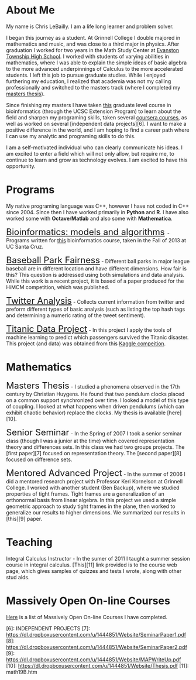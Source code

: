 # About Me

My name is Chris LeBailly.  I am a life long learner and problem solver.

I began this journey as a student.  At Grinnell College I double majored in mathematics and music, and was close to a third major in physics.  After graduation I worked for two years in the Math Study Center at [Evanston Township High School][4].  I worked with students of varying abilities in mathematics, where I was able to explain the simple ideas of basic algebra to the more advanced underpinnings of Calculus to the more accelerated students.  I left this job to pursue graduate studies.  While I enjoyed furthering my education, I realized that academia was not my calling professionally and switched to the masters track (where I completed my [masters thesis][3]).

Since finishing my masters I have taken [this][2] graduate level course in bioinformatics (through the UCSC Extension Program) to learn about the field and sharpen my programing skills, taken several [coursera courses][5], as well as worked on several [independent data projects][6]. I want to make a positive difference in the world, and I am hoping to find a career path where I can use my analytic and programing skills to do this.

I am a self-motivated individual who can clearly communicate his ideas.  I am excited to enter a field which will not only allow, but require me, to continue to learn and grow as technology evolves.  I am excited to have this opportunity.

# Programs

My native programing language was C++, however I have not coded in C++ since 2004.  Since then I have worked primarily in **Python** and **R**.  I have also worked some with **Octave**/**Matlab** and also some with **Mathematica**.

<font size="5">[Bioinformatics: models and algorithms](https://github.com/lebailly/BME205) </font> - Programs written for [this][2] bioinformatics course, taken in the Fall of 2013 at UC Santa Cruz.

<font size="5">[Baseball Park Fairness](https://github.com/lebailly/BallParkFairness)</font> - Different ball parks in major league baseball are in different location and have different dimensions.  How fair is this?  This question is addressed using both simulations and data analysis.  While this work is a recent project, it is based of a paper produced for the HiMCM competition, which was published.

<font size="5">[Twitter Analysis](https://github.com/lebailly/IntroToDataScience/tree/master/assignment1)</font> - Collects current information from twitter and preform different types of basic analysis (such as listing the top hash tags and determining a numeric rating of the tweet sentiment).

<font size="5">[Titanic Data Project](https://github.com/lebailly/Titanic)</font> - In this project I apply the tools of machine learning to predict which passengers survived the Titanic disaster.  This project (and data) was obtained from this [Kaggle compeition][1].

# Mathematics

<font size="5"> Masters Thesis</font> - I studied a phenomena observed in the 17th century by Christian Huygens. He found that two pendulum clocks placed on a common support synchronized over time. I looked a model of this type of coupling.  I looked at what happens when driven pendulums (which can exhibit chaotic behavior) replace the clocks.  My thesis is available [here][10].

<font size="5">Senior Seminar</font> - In the Spring of 2007 I took a senior seminar class (though I was a junior at the time) which covered representation theory and differences sets.  In this class we had two groups projects.  The [first paper][7] focused on representation theory.  The [second paper][8] focused on difference sets.

<font size="5">Mentored Advanced Project</font> - In the summer of 2006 I did a mentored research project with Professor Keri Kornelson at Grinnell College.  I worked with another student (Ben Backup), where we studied properties of tight frames.  Tight frames are a generalization of an orthonormal basis from linear algebra.  In this project we used a simple geometric approach to study tight frames in the plane, then worked to generalize our results to higher dimensions.  We summarized our results in [this][9] paper.

# Teaching

Integral Calculus Instructor - In the sumer of 2011 I taught a summer session course in integral calculus.  [This][11] link provided is to the course web page, which gives samples of quizzes and tests I wrote, along with other stud aids.

# Massively Open On-line Courses

[Here][5] is a list of Massively Open On-line Courses I have completed.

[1]: http://www.kaggle.com/c/titanic-gettingStarted
[2]: http://users.soe.ucsc.edu/~karplus/bme205/f13/index.html
[3]: https://dl.dropboxusercontent.com/u/1444851/Website/Thesis.pdf
[4]: http://www.eths.k12.il.us/
[5]: MOOCs.html
[6]: INDEPENDENT PROJECTS
[7]: https://dl.dropboxusercontent.com/u/1444851/Website/SeminarPaper1.pdf
[8]: https://dl.dropboxusercontent.com/u/1444851/Website/SeminarPaper2.pdf
[9]: https://dl.dropboxusercontent.com/u/1444851/Website/MAPWriteUp.pdf
[10]: https://dl.dropboxusercontent.com/u/1444851/Website/Thesis.pdf
[11]: math19B.htm